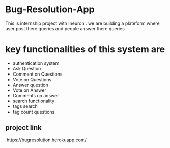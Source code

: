 # Bug-Resolution-App
This is internship project with Ineuron . we are building a plateform where user post there queries and people answer there queries
# key functionalities of this system are
* authentication system
* Ask Question
* Comment on Questions
* Vote on Questions
* Answer question
* Vote on Answer
* Comments on answer
* search functionality
* tags search
* tag count questions
## project link  <br />
<img src = "" />
https://bugresolution.herokuapp.com/

